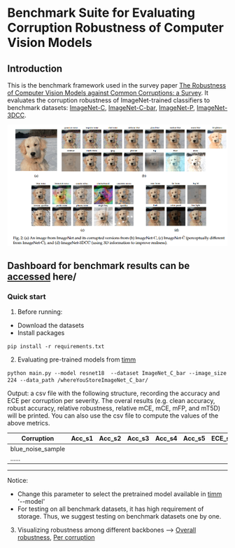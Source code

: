 # Benchmark Suite for Evaluating Corruption Robustness of Computer Vision Models
## Introduction
This is the benchmark framework used in the survey paper [The Robustness of Computer Vision Models against Common Corruptions: a Survey](https://arxiv.org/abs/2305.06024). It evaluates the corruption robustness of ImageNet-trained classifiers to benchmark datasets: [ImageNet-C](https://github.com/hendrycks/robustness), [ImageNet-C-bar](https://github.com/facebookresearch/augmentation-corruption), [ImageNet-P](https://github.com/hendrycks/robustness), [ImageNet-3DCC](https://github.com/EPFL-VILAB/3DCommonCorruptions).


<p align="center"><img src="figures/teaser.png" width="700"></p>
 

Dashboard for benchmark results can be [accessed](http) here/
 ---
 ### Quick start
1. Before running:
 
  * Download the datasets  
  * Install packages
   ```
   pip install -r requirements.txt
   ```
  
  
2. Evaluating pre-trained models from [timm](https://huggingface.co/models?sort=downloads&search=bit)
 
 ``` 
 python main.py --model resnet18  --dataset ImageNet_C_bar --image_size 224 --data_path /whereYouStoreImageNet_C_bar/
 ```

Output: a csv file with the following structure, recording the accuracy and ECE per corruption per severity. The overal results (e.g. clean accuracy, robust accuracy, relative robustness, relative mCE, mCE, mFP, and mT5D) will be printed. You can also use the csv file to compute the values of the above metrics.
 


|Corruption|	Acc_s1|	Acc_s2	|Acc_s3	|Acc_s4| Acc_s5	|ECE_s1	|ECE_s2|	ECE_s3|	ECE_s4|	ECE_s5|
| --- | --- | --- | --- | --- | --- | --- | --- | --- | --- | --- |
|blue_noise_sample	| | | | | | | | | | |
| ......	| | | | | | | | | | |
 ---
 Notice: 
 *  Change this parameter to select the pretrained model available in [timm](https://huggingface.co/models?sort=downloads&search=bit)  '--model'
 *  For testing on all benchmark datasets, it has high requirement of storage. Thus, we suggest testing on benchmark datasets one by one. 

3. Visualizing robustness among different backbones --> [Overall robustness](plot_benchmark_overall.ipynb),  [Per corruption](plot_benchmark_per_corruption.ipynb)
  
